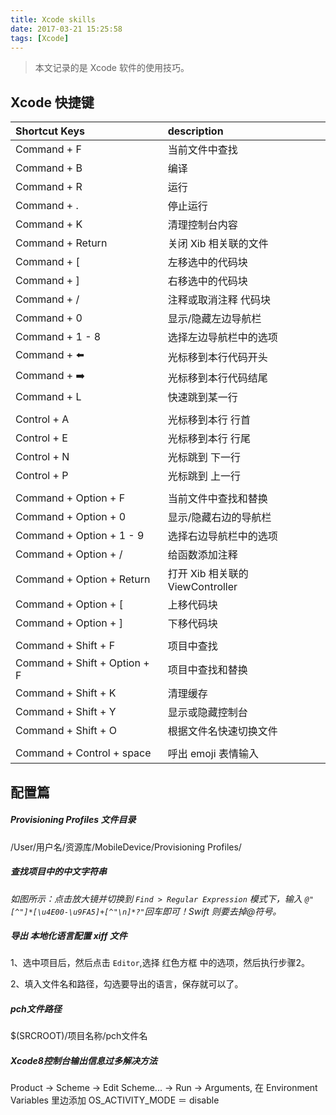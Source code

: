 ```yaml
---
title: Xcode skills
date: 2017-03-21 15:25:58
tags: [Xcode]
---
```


> 本文记录的是 Xcode 软件的使用技巧。

## Xcode 快捷键 

| Shortcut Keys | description |
| :--------- | :---------- |
| Command + F | 当前文件中查找 |
| Command + B | 编译 |
| Command + R | 运行 |
| Command + . | 停止运行 |
| Command + K | 清理控制台内容 |
| Command + Return | 关闭 Xib 相关联的文件 |
| Command + [ | 左移选中的代码块 |
| Command + ] | 右移选中的代码块 |
| Command + / | 注释或取消注释 代码块 |
| Command + 0 | 显示/隐藏左边导航栏 |
| Command + 1 - 8 | 选择左边导航栏中的选项 |
| Command + ⬅️ | 光标移到本行代码开头 |
| Command + ➡️ | 光标移到本行代码结尾 |
| Command + L | 快速跳到某一行 |
|||
| Control + A | 光标移到本行 行首 |
| Control + E | 光标移到本行 行尾 |
| Control + N | 光标跳到 下一行 |
| Control + P | 光标跳到 上一行 |
|||
| Command + Option + F | 当前文件中查找和替换 |
| Command + Option + 0 | 显示/隐藏右边的导航栏 |
| Command + Option + 1 - 9 | 选择右边导航栏中的选项 |
| Command + Option + / | 给函数添加注释 |
| Command + Option + Return | 打开 Xib 相关联的 ViewController |
| Command + Option + [ | 上移代码块 |
| Command + Option + ] | 下移代码块 | 
|||
| Command + Shift + F | 项目中查找 |
| Command + Shift + Option + F | 项目中查找和替换 |
| Command + Shift + K | 清理缓存 |
| Command + Shift + Y | 显示或隐藏控制台 |
| Command + Shift + O | 根据文件名快速切换文件 |
|||
| Command + Control + space | 呼出 emoji 表情输入 |


## 配置篇

##### Provisioning Profiles 文件目录

/User/用户名/资源库/MobileDevice/Provisioning Profiles/


##### 查找项目中的中文字符串

*如图所示：点击放大镜并切换到 `Find > Regular Expression` 模式下，输入 `@"[^"]*[\u4E00-\u9FA5]+[^"\n]*?"`回车即可！Swift 则要去掉@符号。* 

##### 导出 本地化语言配置 xiff 文件


1、选中项目后，然后点击 `Editor`,选择 红色方框 中的选项，然后执行步骤2。

2、填入文件名和路径，勾选要导出的语言，保存就可以了。


##### pch文件路径

$(SRCROOT)/项目名称/pch文件名


##### Xcode8控制台输出信息过多解决方法

Product -> Scheme -> Edit Scheme... -> Run -> Arguments, 在 Environment Variables 里边添加 OS_ACTIVITY_MODE ＝ disable